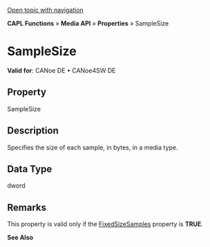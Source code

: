 [Open topic with navigation](../../../../../CANoeDEFamily.htm#Topics/CAPLFunctions/Media/Properties/CAPLfunctionSampleSize.md)

**CAPL Functions** » **Media API** » **Properties** » SampleSize

# SampleSize

**Valid for**: CANoe DE • CANoe4SW DE

## Property

SampleSize

## Description

Specifies the size of each sample, in bytes, in a media type.

## Data Type

dword

## Remarks

This property is valid only if the [FixedSizeSamples](CAPLfunctionFixedSizeSamples.md) property is **TRUE**.

**See Also**
